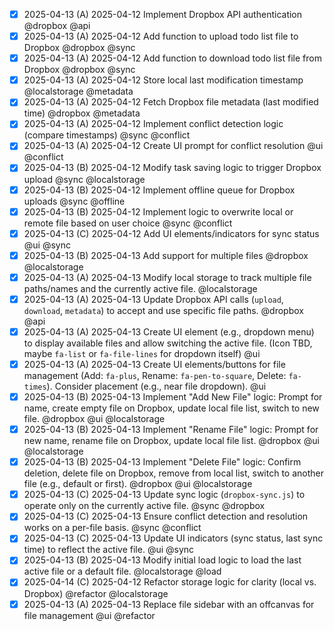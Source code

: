   - [x] 2025-04-13 (A) 2025-04-12 Implement Dropbox API authentication @dropbox @api
  - [x] 2025-04-13 (A) 2025-04-12 Add function to upload todo list file to Dropbox @dropbox @sync
  - [x] 2025-04-13 (A) 2025-04-12 Add function to download todo list file from Dropbox @dropbox @sync
  - [x] 2025-04-13 (A) 2025-04-12 Store local last modification timestamp @localstorage @metadata
  - [x] 2025-04-13 (A) 2025-04-12 Fetch Dropbox file metadata (last modified time) @dropbox @metadata
  - [x] 2025-04-13 (A) 2025-04-12 Implement conflict detection logic (compare timestamps) @sync @conflict
  - [x] 2025-04-13 (A) 2025-04-12 Create UI prompt for conflict resolution @ui @conflict
  - [x] 2025-04-13 (B) 2025-04-12 Modify task saving logic to trigger Dropbox upload @sync @localstorage
  - [x] 2025-04-13 (B) 2025-04-12 Implement offline queue for Dropbox uploads @sync @offline
  - [x] 2025-04-13 (B) 2025-04-12 Implement logic to overwrite local or remote file based on user choice @sync @conflict
  - [x] 2025-04-13 (C) 2025-04-12 Add UI elements/indicators for sync status @ui @sync
  - [x] 2025-04-13 (B) 2025-04-13 Add support for multiple files @dropbox @localstorage
  - [x] 2025-04-13 (A) 2025-04-13 Modify local storage to track multiple file paths/names and the currently active file. @localstorage
  - [x] 2025-04-13 (A) 2025-04-13 Update Dropbox API calls (`upload`, `download`, `metadata`) to accept and use specific file paths. @dropbox @api
  - [x] 2025-04-13 (A) 2025-04-13 Create UI element (e.g., dropdown menu) to display available files and allow switching the active file. (Icon TBD, maybe `fa-list` or `fa-file-lines` for dropdown itself) @ui
  - [x] 2025-04-13 (A) 2025-04-13 Create UI elements/buttons for file management (Add: `fa-plus`, Rename: `fa-pen-to-square`, Delete: `fa-times`). Consider placement (e.g., near file dropdown). @ui
  - [x] 2025-04-13 (B) 2025-04-13 Implement "Add New File" logic: Prompt for name, create empty file on Dropbox, update local file list, switch to new file. @dropbox @ui @localstorage
  - [x] 2025-04-13 (B) 2025-04-13 Implement "Rename File" logic: Prompt for new name, rename file on Dropbox, update local file list. @dropbox @ui @localstorage
  - [x] 2025-04-13 (B) 2025-04-13 Implement "Delete File" logic: Confirm deletion, delete file on Dropbox, remove from local list, switch to another file (e.g., default or first). @dropbox @ui @localstorage
  - [x] 2025-04-13 (C) 2025-04-13 Update sync logic (`dropbox-sync.js`) to operate only on the currently active file. @sync @dropbox
  - [x] 2025-04-13 (C) 2025-04-13 Ensure conflict detection and resolution works on a per-file basis. @sync @conflict
  - [x] 2025-04-13 (C) 2025-04-13 Update UI indicators (sync status, last sync time) to reflect the active file. @ui @sync
  - [x] 2025-04-13 (B) 2025-04-13 Modify initial load logic to load the last active file or a default file. @localstorage @load
  - [x] 2025-04-14 (C) 2025-04-12 Refactor storage logic for clarity (local vs. Dropbox) @refactor @localstorage
  - [x] 2025-04-13 (A) 2025-04-13 Replace file sidebar with an offcanvas for file management @ui @refactor
